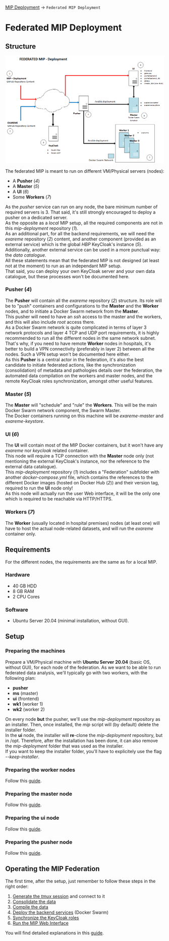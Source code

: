 <a href="../README.md">MIP Deployment</a> -> `Federated MIP Deployment`

# Federated MIP Deployment
## Structure
![MIP Federated Deployment Scheme](MIP_Federated_Deployment_II.png)

The federated MIP is meant to run on different VM/Physical servers (nodes):

* A **Pusher** (*4*)
* A **Master** (*5*)
* A **UI** (*6*)
* Some **Workers** (*7*)

As the *pusher* service can run on any node, the bare minimum number of required servers is 3. That said, it's still strongly encouraged to deploy a pusher on a dedicated server.  
As the opposite as a *local* MIP setup, all the required components are not in this *mip-deployment* repository (*1*).  
As an additional part, for all the backend requirements, we will need the *exareme* repository (*2*) content, and another component (provided as an external service) which is the global *HBP* KeyCloak's instance (*5*).  
Additionally, another external service can be used in a more punctual way: the *data catalogue*.  
All these statements mean that the federated MIP is not designed (at least not at the moment) to run as an independant MIP setup.  
That said, you can deploy your own KeyCloak server and your own data catalogue, but these processes won't be documented here.

### Pusher (*4*)
The **Pusher** will contain all the *exareme* repository (*2*) structure. Its role will be to "push" containers and configurations to the **Master** and the **Worker** nodes, and to initiate a Docker Swarm network from the **Master**.  
This pusher will need to have an *ssh* access to the master and the workers, and this will also include *root* access there.  
As a Docker Swarm network is quite complicated in terms of layer 3 network protocols and layer 4 TCP and UDP port requirements, it is highly recommended to run all the different nodes in the same network subnet. That's why, if you need to have remote **Worker** nodes in hospitals, it's better to build a VPN connectivity (preferably in layer 2) between all the nodes. Such a VPN setup won't be documented here either.  
As this **Pusher** is a central actor in the federation, it's also the best candidate to initiate federated actions, like the synchronization (consolidation) of metadata and pathologies details over the federation, the automated data compilation on the workers and master nodes, and the remote KeyCloak roles synchronization, amongst other useful features.

### Master (*5*)
The **Master** will "schedule" and "rule" the **Workers**. This will be the main Docker Swarm network component, the Swarm Master.  
The Docker containers running on this machine will be *exareme-master* and *exareme-keystore*.

### UI (*6*)
The **UI** will contain most of the MIP Docker containers, but it won't have any *exareme* nor *keycloak* related container.  
This node will require a TCP connection with the **Master** node only (not mentioning the external KeyCloak's instance, nor the reference to the external data catalogue).  
This *mip-deployment* repository (*1*) includes a "Federation" subfolder with another *docker-compose.yml* file, which contains the references to the different Docker images (hosted on Docker Hub (*2*)) and their version tag, required to run the **UI** node only!  
As this node will actually run the user Web interface, it will be the only one which is required to be reachable via HTTP/HTTPS.

### Workers (*7*)
The **Worker** (usually located in hospital premises) nodes (at least one) will have to host the actual node-related datasets, and will run the *exareme* container only.

## Requirements
For the different nodes, the requirements are the same as for a local MIP.

### Hardware
* 40 GB HDD
* 8 GB RAM
* 2 CPU Cores

### Software
* Ubuntu Server 20.04 (minimal installation, without GUI).  

## Setup
### Preparing the machines
Prepare a VM/Physical machine with **Ubuntu Server 20.04** (basic OS, without GUI), for each node of the federation. As we want to be able to run federated data analysis, we'll typically go with two workers, with the following plan:

* **pusher**
* **ms** (master)
* **ui** (frontend)
* **wk1** (worker 1)
* **wk2** (worker 2)

On every node **but** the pusher, we'll use the *mip-deployment* repository as an installer. Then, once installed, the *mip* script will (by default) delete the installer folder.  
In the **ui** node, the installer will **re**-clone the *mip-deployment* repository, but in /opt. Therefore, after the installation has been done, it can also remove the *mip-deployment* folder that was used as the installer.  
If you want to keep the installer folder, you'll have to explicitely use the flag *--keep-installer*.

### Preparing the **worker** nodes
Follow this <a href="PreparingWorkers.md">guide</a>.

### Preparing the **master** node
Follow this <a href="PreparingMaster.md">guide</a>.

### Preparing the **ui** node
Follow this <a href="PreparingUI.md">guide</a>.

### Preparing the **pusher** node
Follow this <a href="PreparingPusher.md">guide</a>.

## Operating the MIP Federation
The first time, after the setup, just remember to follow these steps in the right order:

1. <a href="OperatingMIPFederation.md#GeneratingTmuxSession">Generate the *tmux* session</a> and connect to it
1. <a href="OperatingMIPFederation.md#ConsolidatingData">Consolidate the data</a>
1. <a href="OperatingMIPFederation.md#CompilingData">Compile the data</a>
1. <a href="OperatingMIPFederation.md#DeployingServices">Deploy the backend services</a> (Docker Swarm)
1. <a href="OperatingMIPFederation.md#SynchronizingKeycloakRoles">Synchronize the KeyCloak roles</a>
1. <a href="OperatingMIPFederation.md#RunningWebInterface">Run the MIP Web Interface</a>

You will find detailed explanations in this <a href="OperatingMIPFederation.md">guide</a>.
